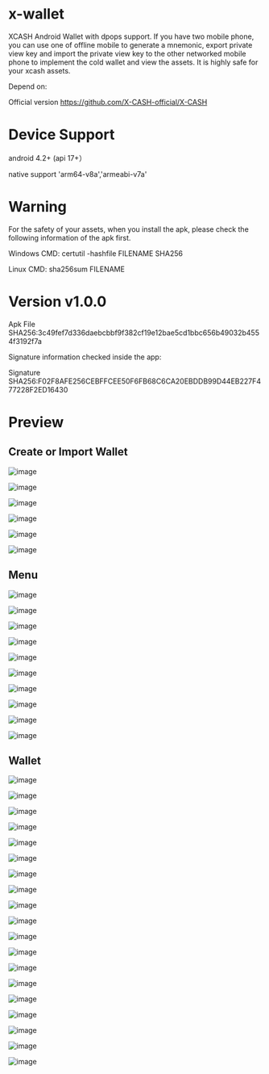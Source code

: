 ﻿# x-wallet

XCASH Android Wallet with dpops support. If you have two mobile phone, you can use one of offline mobile to generate a mnemonic, export private view key and import the private view key to the other networked mobile phone to implement the cold wallet and view the assets. It is highly safe for your xcash assets.

Depend on:

Official version  https://github.com/X-CASH-official/X-CASH

# Device Support

android 4.2+ (api 17+）

native support  'arm64-v8a','armeabi-v7a'

# Warning

For the safety of your assets, when you install the apk, please check the following information of the apk first.

Windows CMD: certutil -hashfile FILENAME SHA256

Linux CMD: sha256sum FILENAME

# Version v1.0.0

Apk File SHA256:3c49fef7d336daebcbbf9f382cf19e12bae5cd1bbc656b49032b4554f3192f7a

Signature information checked inside the app:

Signature SHA256:F02F8AFE256CEBFFCEE50F6FB68C6CA20EBDDB99D44EB227F477228F2ED16430

# Preview

## Create or Import Wallet


![image](https://github.com/snakewaybackup/x-wallet/blob/master/preview/1.png)

![image](https://github.com/snakewaybackup/x-wallet/blob/master/preview/2.png)

![image](https://github.com/snakewaybackup/x-wallet/blob/master/preview/3.png)

![image](https://github.com/snakewaybackup/x-wallet/blob/master/preview/4.png)

![image](https://github.com/snakewaybackup/x-wallet/blob/master/preview/5.png)

![image](https://github.com/snakewaybackup/x-wallet/blob/master/preview/6.png)


## Menu


![image](https://github.com/snakewaybackup/x-wallet/blob/master/preview/7.png)

![image](https://github.com/snakewaybackup/x-wallet/blob/master/preview/8.png)

![image](https://github.com/snakewaybackup/x-wallet/blob/master/preview/9.png)

![image](https://github.com/snakewaybackup/x-wallet/blob/master/preview/10.png)

![image](https://github.com/snakewaybackup/x-wallet/blob/master/preview/11.png)

![image](https://github.com/snakewaybackup/x-wallet/blob/master/preview/12.png)

![image](https://github.com/snakewaybackup/x-wallet/blob/master/preview/13.png)

![image](https://github.com/snakewaybackup/x-wallet/blob/master/preview/14.png)

![image](https://github.com/snakewaybackup/x-wallet/blob/master/preview/15.png)

![image](https://github.com/snakewaybackup/x-wallet/blob/master/preview/16.png)


## Wallet


![image](https://github.com/snakewaybackup/x-wallet/blob/master/preview/17.png)

![image](https://github.com/snakewaybackup/x-wallet/blob/master/preview/18.png)

![image](https://github.com/snakewaybackup/x-wallet/blob/master/preview/19.png)

![image](https://github.com/snakewaybackup/x-wallet/blob/master/preview/20.png)

![image](https://github.com/snakewaybackup/x-wallet/blob/master/preview/21.png)

![image](https://github.com/snakewaybackup/x-wallet/blob/master/preview/22.png)

![image](https://github.com/snakewaybackup/x-wallet/blob/master/preview/23.png)

![image](https://github.com/snakewaybackup/x-wallet/blob/master/preview/24.png)

![image](https://github.com/snakewaybackup/x-wallet/blob/master/preview/25.png)

![image](https://github.com/snakewaybackup/x-wallet/blob/master/preview/26.png)

![image](https://github.com/snakewaybackup/x-wallet/blob/master/preview/27.png)

![image](https://github.com/snakewaybackup/x-wallet/blob/master/preview/28.png)

![image](https://github.com/snakewaybackup/x-wallet/blob/master/preview/29.png)

![image](https://github.com/snakewaybackup/x-wallet/blob/master/preview/30.png)

![image](https://github.com/snakewaybackup/x-wallet/blob/master/preview/31.png)

![image](https://github.com/snakewaybackup/x-wallet/blob/master/preview/32.png)

![image](https://github.com/snakewaybackup/x-wallet/blob/master/preview/33.png)

![image](https://github.com/snakewaybackup/x-wallet/blob/master/preview/34.png)

![image](https://github.com/snakewaybackup/x-wallet/blob/master/preview/35.png)
